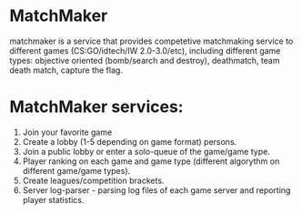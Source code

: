 # MatchMaker
matchmaker is a service that provides competetive matchmaking service to different games (CS:GO/idtech/IW 2.0-3.0/etc), including 
different game types: objective oriented (bomb/search and destroy), deathmatch, team death match, capture the flag.

# MatchMaker services:

1. Join your favorite game
1. Create a lobby (1-5 depending on game format) persons.
2. Join a public lobby or enter a solo-queue of the game/game type.
3. Player ranking on each game and game type (different algorythm on different game/game types).
4. Create leagues/competition brackets.
5. Server log-parser - parsing log files of each game server and reporting player statistics.
